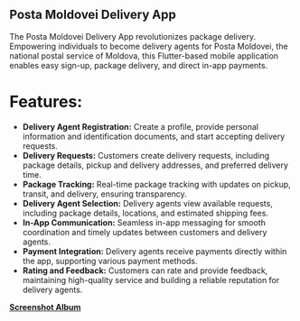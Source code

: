 ## Posta Moldovei Delivery App
The Posta Moldovei Delivery App revolutionizes package delivery. Empowering individuals to become delivery agents for Posta Moldovei, the national postal service of Moldova, this Flutter-based mobile application enables easy sign-up, package delivery, and direct in-app payments.

# Features:

- **Delivery Agent Registration:** Create a profile, provide personal information and identification documents, and start accepting delivery requests.
- **Delivery Requests:** Customers create delivery requests, including package details, pickup and delivery addresses, and preferred delivery time.
- **Package Tracking:** Real-time package tracking with updates on pickup, transit, and delivery, ensuring transparency.
- **Delivery Agent Selection:** Delivery agents view available requests, including package details, locations, and estimated shipping fees.
- **In-App Communication:** Seamless in-app messaging for smooth coordination and timely updates between customers and delivery agents.
- **Payment Integration:** Delivery agents receive payments directly within the app, supporting various payment methods.
- **Rating and Feedback:** Customers can rate and provide feedback, maintaining high-quality service and building a reliable reputation for delivery agents.

[**Screenshot Album**](https://photos.app.goo.gl/Nkzz8SeX5pwBbMRP7)